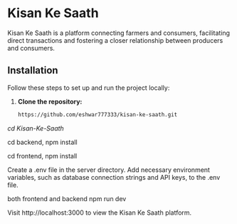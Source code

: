 
# Kisan Ke Saath

Kisan Ke Saath is a platform connecting farmers and consumers, facilitating direct transactions and fostering a closer relationship between producers and consumers.

## Installation

Follow these steps to set up and run the project locally:

1. **Clone the repository:**
   ```bash
   https://github.com/eshwar777333/kisan-ke-saath.git
   
*cd Kisan-Ke-Saath*

cd backend,
npm install

cd frontend,
npm install

Create a .env file in the server directory.
Add necessary environment variables, such as database connection strings and API keys, to the .env file.

both frontend and backend
npm run dev

Visit http://localhost:3000 to view the Kisan Ke Saath platform.

